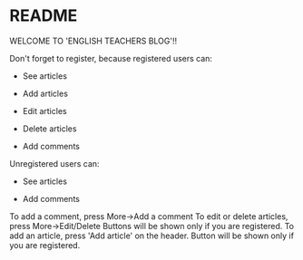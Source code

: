 # README

WELCOME TO 'ENGLISH TEACHERS BLOG'!!

Don't forget to register, because registered users can:

* See articles

* Add articles

* Edit articles

* Delete articles

* Add comments


Unregistered users can:

* See articles

* Add comments


To add a comment, press More->Add a comment
To edit or delete articles, press More->Edit/Delete Buttons will be shown only if you are registered.
To add an article, press 'Add article' on the header. Button will be shown only if you are registered.
